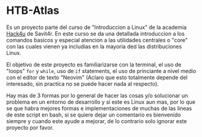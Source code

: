 # HTB-Atlas

Es un proyecto parte del curso de "Introduccion a Linux" de la academia [Hack4u](https://hack4u.io) de Savit4r. En este curso se da una detallada introduccion a los comandos basicos y especial atencion a las utilidades centrales o "core" con las cuales vienen ya includias en la mayoria ded las distribuciones Linux.

El objetivo de este proyecto es familiarizarse con la terminal, el uso de "loops" `for` y `while`, uso de `if` statements, el uso de princiante a nivel medio con el editor de texto "Neovim" (Aclaro que esto totalmente depende del interesado, sin practica no se puede hacer nada al respecto).

Hay mas de 3 formas por lo general de hacer las cosas y/o solucionar un problema en un entorno de desarrollo y si este es Linux aun mas, por lo que se que habra mejores formas e implementaciones de muchas de las lineas de este script en bash, si se quiere dejar un comentario es bienvenido siempre y cuando este ayude a mejorar, de lo contrario solo ignorar este proyecto por favor.
